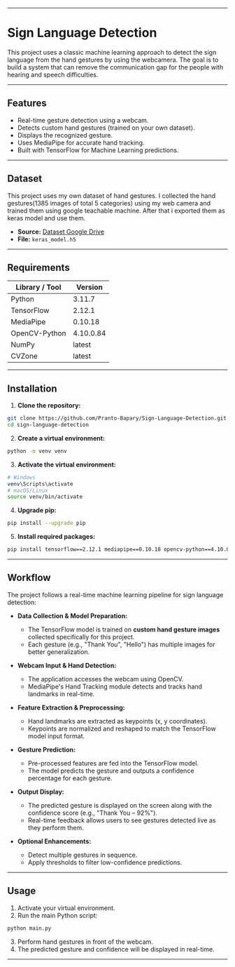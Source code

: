 
---

# Sign Language Detection

This project uses a classic machine learning approach to detect the sign language from the hand gestures by using the webcamera. The goal is to build a system that can remove the communication gap for the people with hearing and speech difficulties.

---

## Features

- Real-time gesture detection using a webcam.
- Detects custom hand gestures (trained on your own dataset).
- Displays the recognized gesture.
- Uses MediaPipe for accurate hand tracking.
- Built with TensorFlow for Machine Learning predictions.

---

## Dataset

This project uses my own dataset of hand gestures. I collected the hand gestures(1385 images of total 5 categories) using my web camera and trained them using google teachable machine. After that i exported them as keras model and use them.

- **Source:** [Dataset Google Drive](https://drive.google.com/file/d/1G2exjkMMH_ZecFawdjA1PCsU-Lppsv3W/view?usp=sharing)
- **File:** `keras_model.h5`

---

## Requirements

| Library / Tool | Version   |
| -------------- | --------- |
| Python         | 3.11.7    |
| TensorFlow     | 2.12.1    |
| MediaPipe      | 0.10.18   |
| OpenCV-Python  | 4.10.0.84 |
| NumPy          | latest    |
| CVZone         | latest    |

---

## Installation

1. **Clone the repository:**

```bash
git clone https://github.com/Pranto-Bapary/Sign-Language-Detection.git
cd sign-language-detection
```

2. **Create a virtual environment:**

```bash
python -m venv venv
```

3. **Activate the virtual environment:**

```bash
# Windows
venv\Scripts\activate
# macOS/Linux
source venv/bin/activate
```

4. **Upgrade pip:**

```bash
pip install --upgrade pip
```

5. **Install required packages:**

```bash
pip install tensorflow==2.12.1 mediapipe==0.10.18 opencv-python==4.10.0.84 numpy cvzone
```

---

## Workflow

The project follows a real-time machine learning pipeline for sign language detection:

- **Data Collection & Model Preparation:**

  - The TensorFlow model is trained on **custom hand gesture images** collected specifically for this project.
  - Each gesture (e.g., "Thank You", "Hello") has multiple images for better generalization.

- **Webcam Input & Hand Detection:**

  - The application accesses the webcam using OpenCV.
  - MediaPipe's Hand Tracking module detects and tracks hand landmarks in real-time.

- **Feature Extraction & Preprocessing:**

  - Hand landmarks are extracted as keypoints (x, y coordinates).
  - Keypoints are normalized and reshaped to match the TensorFlow model input format.

- **Gesture Prediction:**

  - Pre-processed features are fed into the TensorFlow model.
  - The model predicts the gesture and outputs a confidence percentage for each gesture.

- **Output Display:**

  - The predicted gesture is displayed on the screen along with the confidence score (e.g., "Thank You – 92%").
  - Real-time feedback allows users to see gestures detected live as they perform them.

- **Optional Enhancements:**

  - Detect multiple gestures in sequence.
  - Apply thresholds to filter low-confidence predictions.

---

## Usage

1. Activate your virtual environment.
2. Run the main Python script:

```bash
python main.py
```

3. Perform hand gestures in front of the webcam.
4. The predicted gesture and confidence will be displayed in real-time.

---
